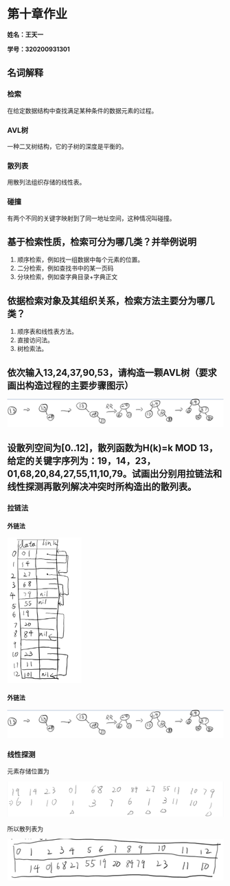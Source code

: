 # 第十章作业

**姓名：王天一**

**学号：320200931301**

## 名词解释

### 检索

在给定数据结构中查找满足某种条件的数据元素的过程。

### AVL树

一种二叉树结构，它的子树的深度是平衡的。

### 散列表

用散列法组织存储的线性表。

### 碰撞

有两个不同的关键字映射到了同一地址空间，这种情况叫碰撞。

## 基于检索性质，检索可分为哪几类？并举例说明

1. 顺序检索，例如找一组数据中每个元素的位置。
2. 二分检索，例如查找书中的某一页码
3. 分块检索，例如查字典目录+字典正文

## 依据检索对象及其组织关系，检索方法主要分为哪几类？

1. 顺序表和线性表方法。
2. 直接访问法。
3. 树检索法。

## 依次输入13,24,37,90,53，请构造一颗AVL树（要求画出构造过程的主要步骤图示）

![image-20220615090915827](第十章作业.assets/image-20220615090915827.png)

## 设散列空间为[0..12]，散列函数为H(k)=k MOD 13，给定的关键字序列为：19，14，23，01,68,20,84,27,55,11,10,79。试画出分别用拉链法和线性探测再散列解决冲突时所构造出的散列表。

### 拉链法

#### 外链法

<img src="第十章作业.assets/image-20220615091801173.png" alt="image-20220615091801173" style="zoom:33%;" />

#### 外链法

![image-20220615091841037](第十章作业.assets/image-20220615091841037.png)

### 线性探测

元素存储位置为

![image-20220615092609968](第十章作业.assets/image-20220615092609968.png)

所以散列表为

![image-20220615092617016](第十章作业.assets/image-20220615092617016.png)
